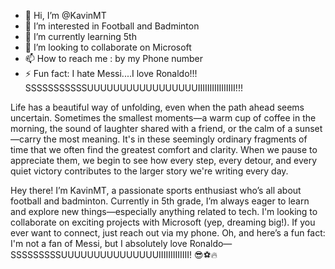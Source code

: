 - 👋 Hi, I’m @KavinMT
- 👀 I’m interested in Football and Badminton
- 🌱 I’m currently learning 5th
- 💞️ I’m looking to collaborate on Microsoft
- 📫 How to reach me : by my Phone number
- ⚡ Fun fact: I hate Messi....I love Ronaldo!!! SSSSSSSSSSSUUUUUUUUUUUUUUUUUIIIIIIIIIIIIIIII!!!

Life has a beautiful way of unfolding, even when the path ahead seems uncertain. Sometimes the smallest moments—a warm cup of coffee in the morning, the sound of laughter shared with a friend, or the calm of a sunset—carry the most meaning. It's in these seemingly ordinary fragments of time that we often find the greatest comfort and clarity. When we pause to appreciate them, we begin to see how every step, every detour, and every quiet victory contributes to the larger story we're writing every day.

Hey there! I’m KavinMT, a passionate sports enthusiast who’s all about football and badminton. Currently in 5th grade, I’m always eager to learn and explore new things—especially anything related to tech. I'm looking to collaborate on exciting projects with Microsoft (yep, dreaming big!). If you ever want to connect, just reach out via my phone. Oh, and here’s a fun fact: I'm not a fan of Messi, but I absolutely love Ronaldo—SSSSSSSSSUUUUUUUUUUUUUUUIIIIIIIIIIIII! 😎⚽🔥
